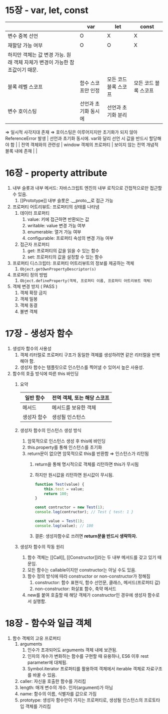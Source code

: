 # 15장 - var, let, const

|  | var | let | const |
| --- | --- | --- | --- |
| 변수 중복 선언 | O | X | X |
| 재할당 가능 여부 | O | O | X 
하지만 객체는 값 변경 가능. 원래 객체 자체가 변경이 가능한 참조값이기 때문. |
| 블록 레벨 스코프 | 함수 스코프만 인정 | 모든 코드 블록 스코프 | 모든 코드 블록 스코프 |
| 변수 호이스팅 | 선언과 초기화 동시에 | 선언과 초기화 분리 
⇒ 일시적 사각지대 존재
⇒ 호이스팅은 이루어지지만 초기화가 되지 않아 ReferenceError 발생 | 선언과 초기화 동시에. var와 달리 선언 시 값을 반드시 할당해야 함 |
| 전역 객체와의 관련성 | window 객체의 프로퍼티 | 보이지 않는 전역 개념적 블록 내에 존재 |  |

# 16장 - property attribute

1. 내부 슬롯과 내부 메서드: 자바스크립트 엔진의 내부 로직으로 간접적으로만 접근할 수 있음.
    1. [[Prototype]] 내부 슬롯은 .__proto__로 접근 가능
2. 프로퍼티 어트리뷰트: 프로퍼티의 상태를 나타냄
    1. 데이터 프로퍼티
        1. value: 키에 접근하면 반환되는 값
        2. writable: value 변경 가능 여부
        3. enumerable: 열거 가능 여부
        4. configurable: 프로퍼티 속성의 변경 가능 여부
    2. 접근자 프로퍼티
        1. get: 프로퍼티의 값을 읽을 수 있는 함수
        2. set: 프로퍼티의 값을 설정할 수 있는 함수
3. 프로퍼티 디스크립터: 프로퍼티 어트리뷰트의 정보를 제공하는 객체
    1. `Object.getOwnPropertyDescriptor(s)`
4. 프로퍼티 정의 방법
    1. `Object.defineProperty(객체, 프로퍼티 이름, 프로퍼티 어트리뷰트 객체)`
5. 객체 변경 방지 ( PASS )
    1. 객체 확장 금지
    2. 객체 밀봉
    3. 객체 동결
    4. 불변 객체

# 17장 - 생성자 함수

1. 생성자 함수의 사용성
    1. 객체 리터럴로 프로퍼티 구조가 동일한 객체를 생성하려면 같은 리터럴을 반복해야 함.
    2. 생성자 함수는 템플릿으로 인스턴스를 찍어낼 수 있어서 높은 사용성.
2. 함수의 호출 방식에 따른 this 바인딩
    1. 요약
        
        
        | 일반 함수 | 전역 객체, 또는 해당 스코프 |
        | --- | --- |
        | 메서드 | 메서드를 보유한 객체 |
        | 생성자 함수 | 생성될 인스턴스 |
    2. 생성자 함수의 인스턴스 생성 방식
        1. 암묵적으로 인스턴스 생성 후 this에 바인딩
        2. this.property를 통해 인스턴스를 초기화
        3. return문이 없으면 암묵적으로 this를 반환함 ⇒ 인스턴스가 리턴됨
            1. return을 통해 명시적으로 객체를 리턴하면 this가 무시됨
            2. 하지만 원시값을 리턴하면 원시값이 무시됨.
                
                ```jsx
                function Test(value) {
                    this.test = value;
                    return 100;
                }
                
                const contructor = new Test(1);
                console.log(contructor); // Test { test: 1 }
                
                const value = Test(1);
                console.log(value); // 100
                ```
                
            3. 결론: 생성자함수로 쓰려면 **return문을 반드시 생략하자.**
    3. 생성자 함수의 작동 원리
        1. 함수 객체는 [[Call]], [[Constructor]]라는 두 내부 메서드를 갖고 있기 때문임.
        2. 모든 함수는 callable이지만 constructor는 아닐 수도 있음.
        3. 함수 정의 방식에 따라 constructor or non-constructor가 정해짐
            1. constructor: 함수 표현식, 함수 선언문, 클래스, 메서드(프로퍼티 값)
            2. non-constructor: 화살표 함수, 축약 메서드
        4. new를 붙여 호출할 때 해당 객체가 constructor인 경우에 생성자 함수로서 실행함.

# 18장 - 함수와 일급 객체

1. 함수 객체의 고유 프로퍼티
    1. arguments
        1. 인수가 초과되어도 arguments 객체 내에 보관됨. 
        2. 인자의 개수가 변화하는 함수를 구현할 때 유용하나, ES6 이후 rest parameter에 대체됨.
        3. Symbol.iterator 프로퍼티를 활용하여 객체에서 iterable 객체로 자료구조를 바꿀 수 있음.
    2. caller: 자신을 호출한 함수를 가리킴
    3. length: 매개 변수의 개수. 인자(argument)가 아님
    4. name: 함수의 이름, 식별자를 값으로 가짐
    5. prototype: 생성자 함수만이 가지는 프로퍼티로, 생성될 인스턴스의 프로토타입 객체를 가리킴
